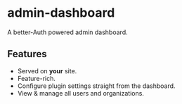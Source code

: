 # admin-dashboard

A better-Auth powered admin dashboard.

## Features

* Served on **your** site.
* Feature-rich.
* Configure plugin settings straight from the dashboard.
* View & manage all users and organizations.
